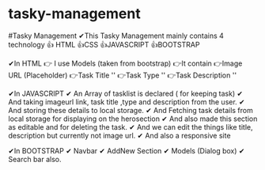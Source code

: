# tasky-management
#Tasky Management ✔This Tasky Management mainly contains 4 technology 
👍 HTML
👍CSS 
👍JAVASCRIPT
👍BOOTSTRAP

✔In HTML 
👉 I use Models (taken from bootstrap)
   👉It contain
      👉Image URL (Placeholder) 
      👉Task Title ''
      👉Task Type '' 
      👉Task Description '' 

✔In JAVASCRIPT
    ✔ An Array of tasklist is declared ( for keeping task)
    ✔ And taking imageurl link, task title ,type and description from the user.
    ✔ And storing these details to local storage.
    ✔ And Fetching task details from local storage for displaying on the herosection 
    ✔ And also made this section as editable and for deleting the task.
    ✔ And we can edit the things like title, description but currently not image url.
    ✔ And also a responsive site

✔In BOOTSTRAP
    ✔ Navbar 
    ✔ AddNew Section
    ✔ Models (Dialog box)
    ✔ Search bar also.
